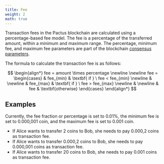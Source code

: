 ```yaml
---
title: Fee
weight: 2
math: true
---
```


Transaction fees in the Pactus blockchain are calculated using a percentage-based fee model.
The fee is a percentage of the transferred amount, within a minimum and maximum range.
The percentage, minimum fee, and maximum fee parameters are part of the blockchain
[consensus parameters](/concepts/consensus/parameters/).

The formula to calculate the transaction fee is as follows:

$$
\begin{align*}
fee = amount \times percentage \newline
\newline
fee =
\begin{cases}
 & fee_{min} & \textbf{ if } \ fee < fee_{min} \newline
  & \newline
 & fee_{max} & \textbf{ if } \ fee > fee_{max} \newline
 & \newline
 & fee & \textbf{otherwise}
 \end{cases}
\end{align*}
$$

## Examples

Currently, the fee fraction or percentage is set to 0.01%, the minimum fee is set to 0.000,001 coin,
and the maximum fee is set to 0.001 coin.

- If Alice wants to transfer 2 coins to Bob, she needs to pay 0.000,2 coins as transaction fee.
- If Alice wants to transfer 0.000,2 coins to Bob, she needs to pay 0.000,001 coins as transaction fee.
- If Alice wants to transfer 20 coins to Bob, she needs to pay 0.001 coins as transaction fee.
